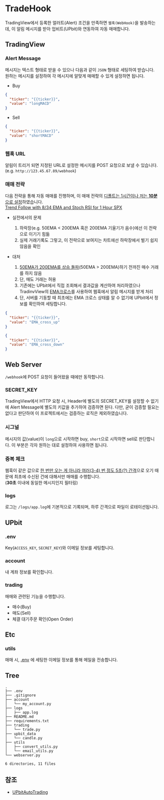 # TradeHook

TradingView에서 등록한 얼러트(Alert) 조건을 만족하면 `웹훅(WebHook)`을 발송하는데, 이 알림 메시지를 받아 업비트(UPbit)와 연동하여 자동 매매합니다.

## TradingView

### Alert Message

메시지는 텍스트 형태로 받을 수 있으나 다음과 같이 `JSON` 형태로 세팅하여 받습니다.  
원하는 메시지를 설정하여 각 메시지에 알맞게 매매할 수 있게 설정하면 됩니다.

- Buy

```json
{
  "ticker": "{{ticker}}",
  "value": "longMACD"
}
```

- Sell

```json
{
  "ticker": "{{ticker}}",
  "value": "shortMACD"
}
```

### 웹훅 URL

알림이 트리거 되면 지정된 URL로 설정한 메시지를 POST 요청으로 보낼 수 있습니다.  
(e.g. `http://123.45.67.89/webhook`)

### 매매 전략

다음 전략을 통해 자동 매매를 진행하며, 이 매매 전략의 <u>디폴트는 1시간이나 저는 **10분**으로 설정</u>하였습니다.  
[Trend Follow with 8/34 EMA and Stoch RSI for 1 Hour SPX](https://kr.tradingview.com/script/583nFVCB-Trend-Follow-with-8-34-EMA-and-Stoch-RSI-for-1-Hour-SPX/)

- 실전에서의 문제
    1. 하락장(e.g. 50EMA < 200EMA 혹은 200EMA 기울기가 음수)에선 이 전략으로 이기기 힘듦
    2. 실제 거래기록도 그렇고, 이 전략으로 보여지는 차트에선 하락장에서 벌기 쉽지 않음을 확인

- 대처
    1. <u>50EMA가 200EMA를 상승 돌파</u>(50EMA > 200EMA)하기 전까진 매수 거래를 하지 않음
    2. 단, 매도 거래는 허용
    3. 기존에는 UPbit에서 직접 조회해서 결과값을 계산하여 처리하였으나 TradinvView의 [EMA크로스](https://kr.tradingview.com/script/zX2A1vBN/)를 사용하여
       웹훅에서 알림 메시지를 받게 처리
    4. 단, 서버를 기동할 때 최초에는 EMA 크로스 상태를 알 수 없기에 UPbit에서 정보를 확인하여 세팅합니다.

```json
{
  "ticker": "{{ticker}}",
  "value": "EMA_cross_up"
}
```

```json
{
  "ticker": "{{ticker}}",
  "value": "EMA_cross_down"
}
```

## Web Server

`/webhook`에 POST 요청이 들어왔을 때에만 동작합니다.

### SECRET_KEY

TradingView에서 HTTP 요청 시, Header에 별도의 SECRET_KEY를 설정할 수 없기에 Alert Message에 별도의 키값을 추가하여 검증하면 된다.
다만, 굳이 검증할 필요는 없다고 판단하여 이 프로젝트에서는 검증하는 로직은 제외하였습니다.

### 시그널

메시지의 값(value)이 `long`으로 시작하면 buy, `short`으로 시작하면 sell로 판단합니다.
이 부분은 각자 원하는 대로 설정하여 사용하면 됩니다.

### 중복 체크

웹훅이 같은 값으로 <u>한 번만 오는 게 아니라 여러(3-4) 번 정도 5초(?) 간격</u>으로 오기 때문에 최초에 수신된 건에 대해서만 매매를 수행합니다.  
(**30초** 이내에 동일한 메시지인지 필터링)

### logs

로그는 `/logs/app.log`에 기본적으로 기록되며, 하루 간격으로 파일이 로테이션됩니다.

## UPbit

### .env

Key(`ACCESS_KEY`, `SECRET_KEY`)와 이메일 정보를 세팅합니다.

### account

내 계좌 정보를 확인합니다.

### trading

매매와 관련된 기능을 수행합니다.

- 매수(Buy)
- 매도(Sell)
- 체결 대기주문 확인(Open Order)

## Etc

### utils

매매 시, [.env](.env) 에 세팅한 이메일 정보를 통해 메일을 전송합니다.

## Tree

```shell
.
├── .env
├── .gitignore
├── account
│   └── my_account.py
├── logs
│   ├── app.log
├── README.md
├── requirements.txt
├── trading
│   └── trade.py
├── upbit_data
│   └── candle.py
├── utils
│   ├── convert_utils.py
│   └── email_utils.py
└── webserver.py

6 directories, 11 files
```

## 참조

- [UPbitAutoTrading](https://github.com/haguri-peng/UPbitAutoTrading)
